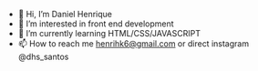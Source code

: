 - 👋 Hi, I’m Daniel Henrique
- 👀 I’m interested in front end development
- 🌱 I’m currently learning HTML/CSS/JAVASCRIPT
- 📫 How to reach me henrihk6@gmail.com or direct instagram @dhs_santos

<!---
dkhenrique/dkhenrique is a ✨ special ✨ repository because its `README.md` (this file) appears on your GitHub profile.
You can click the Preview link to take a look at your changes.
--->
